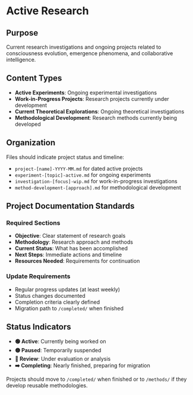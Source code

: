 # Active Research

## Purpose

Current research investigations and ongoing projects related to consciousness evolution, emergence phenomena, and collaborative intelligence.

## Content Types

- **Active Experiments**: Ongoing experimental investigations
- **Work-in-Progress Projects**: Research projects currently under development
- **Current Theoretical Explorations**: Ongoing theoretical investigations
- **Methodological Development**: Research methods currently being developed

## Organization

Files should indicate project status and timeline:
- `project-[name]-YYYY-MM.md` for dated active projects
- `experiment-[topic]-active.md` for ongoing experiments
- `investigation-[focus]-wip.md` for work-in-progress investigations
- `method-development-[approach].md` for methodological development

## Project Documentation Standards

### Required Sections
- **Objective**: Clear statement of research goals
- **Methodology**: Research approach and methods
- **Current Status**: What has been accomplished
- **Next Steps**: Immediate actions and timeline
- **Resources Needed**: Requirements for continuation

### Update Requirements
- Regular progress updates (at least weekly)
- Status changes documented
- Completion criteria clearly defined
- Migration path to `/completed/` when finished

## Status Indicators

- **🟢 Active**: Currently being worked on
- **🟡 Paused**: Temporarily suspended
- **🔄 Review**: Under evaluation or analysis
- **➡️ Completing**: Nearly finished, preparing for migration

Projects should move to `/completed/` when finished or to `/methods/` if they develop reusable methodologies.